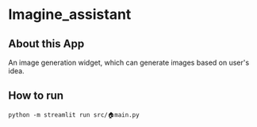 # Imagine_assistant

## About this App
An image generation widget, which can generate images based on user's idea.

## How to run
```
python -m streamlit run src/🏠main.py
```